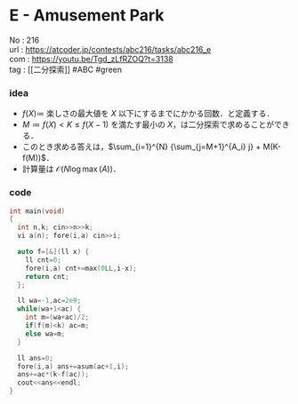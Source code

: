 # E - Amusement Park

No	: 216  
url	: https://atcoder.jp/contests/abc216/tasks/abc216_e  
com	: https://youtu.be/Tgd_zLfRZOQ?t=3138  
tag	: [[二分探索]]  #ABC #green 

### idea
- $f(X) \coloneqq$ 楽しさの最大値を $X$ 以下にするまでにかかる回数．と定義する．
- $M \coloneqq f(X) \lt K \le f(X-1)$ を満たす最小の $X$，は二分探索で求めることができる．
- このとき求める答えは，$\sum_{i=1}^{N} {\sum_{j=M+1}^{A_i} j} + M(K-f(M))$．
- 計算量は $\mathcal{O}(N \log \max(A))$．

### code
```cpp
int main(void)
{
  int n,k; cin>>n>>k;
  vi a(n); fore(i,a) cin>>i;

  auto f=[&](ll x) {
    ll cnt=0;
    fore(i,a) cnt+=max(0LL,i-x);
    return cnt;
  };

  ll wa=-1,ac=2e9;
  while(wa+1<ac) {
    int m=(wa+ac)/2;
    if(f(m)<k) ac=m;
    else wa=m;
  }

  ll ans=0;
  fore(i,a) ans+=asum(ac+1,i);
  ans+=ac*(k-f(ac));
  cout<<ans<<endl;
}
```